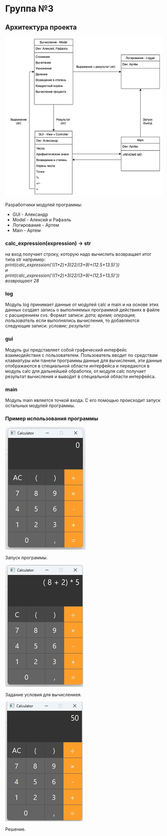 # Группа №3
## Архитектура проекта

![Архитектура проекта](ar_project.png)

Разработчики модулей программы:
* GUI - Александр
* Model - Алексей и Рафаэль
* Логирование - Артем
* Main - Артем
 
### **calc_expression(expression) -> str**
на вход получает строку, которую надо вычислить
возвращает итог типа str
например:  
_print(calc_expression('((1+2)+3)*2*2/(3+9)+(12.5+13.5)'))_  
_и_  
_print(calc_expression('((1+2)+3)*2*2/(3+9)+(12,5+13,5)'))_  
_возвращают 28_

### **log**
Модуль log принимает данные от модулей calc и main и на основе этих данных создает запись о выполняемых программой действиях в файле с расширением cvs. Формат записи: *дата; время; операция; пользователь* если выполнялись вычисления, то добавляются следующие записи: *условие; результат*

### **gui**
Модуль gui представляет собой графический интерфейс взаимодействия с пользователем. Пользователь вводит по средствам клавиатуры или панели программы данные для вычисления, эти данные отображаются в специальной области интерфейса и передаются в модуль calc для дальнейшей обработки, от модуля calc получает результат вычисления и выводит в специальной области интерфейса.

### **main**
Модуль main является точкой входа. С его помощью происходит запуск остальных модулей программы.

### **Пример использования программы**
![Запуск программы](image\start.jpg)

Запуск программы.

![Вычисление](image\1.jpg)

Задание условия для вычислениея.

![Решение](image\2.jpg)

Решение.